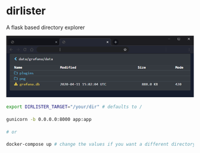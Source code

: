 # dirlister

A flask based directory explorer

![](screenshot/dirlister.png)

```bash
export DIRLISTER_TARGET="/your/dir" # defaults to /

gunicorn -b 0.0.0.0:8000 app:app

# or

docker-compose up # change the values if you want a different directory than /mnt
```
